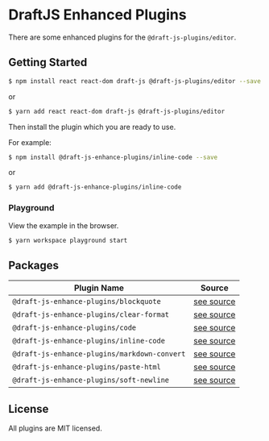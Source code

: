 # DraftJS Enhanced Plugins

There are some enhanced plugins for the `@draft-js-plugins/editor`.

## Getting Started

```bash
$ npm install react react-dom draft-js @draft-js-plugins/editor --save
```

or

```bash
$ yarn add react react-dom draft-js @draft-js-plugins/editor
```

Then install the plugin which you are ready to use.

For example:

```bash
$ npm install @draft-js-enhance-plugins/inline-code --save
```

or

```bash
$ yarn add @draft-js-enhance-plugins/inline-code
```

### Playground

View the example in the browser.

```bash
$ yarn workspace playground start
```

## Packages

| Plugin Name                                  | Source                                     |
| -------------------------------------------- | ------------------------------------------ |
| `@draft-js-enhance-plugins/blockquote`       | [see source](./packages/blockquote/)       |
| `@draft-js-enhance-plugins/clear-format`     | [see source](./packages/clear-format/)     |
| `@draft-js-enhance-plugins/code`             | [see source](./packages/code/)             |
| `@draft-js-enhance-plugins/inline-code`      | [see source](./packages/inline-code/)      |
| `@draft-js-enhance-plugins/markdown-convert` | [see source](./packages/markdown-convert/) |
| `@draft-js-enhance-plugins/paste-html`       | [see source](./packages/paste-html/)       |
| `@draft-js-enhance-plugins/soft-newline`     | [see source](./packages/soft-newline/)     |

## License

All plugins are MIT licensed.

